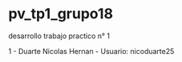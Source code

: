 # pv_tp1_grupo18
desarrollo trabajo practico n° 1



1 - Duarte Nicolas Hernan - Usuario: nicoduarte25